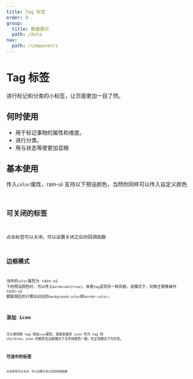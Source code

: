 ```yaml
---
title: Tag 标签
order: 0
group:
  title: 数据展示
  path: /data
nav:
  path: /components
---
```


# Tag 标签

进行标记和分类的小标签，让页面更加一目了然。

## 何时使用

- 用于标记事物的属性和维度。
- 进行分类。
- 用与状态等使更加显眼

## 基本使用

传入`color`属性，rain-ui 支持以下预设颜色，当然你同样可以传入自定义颜色 <code src="./demo/base.tsx"/>

## 可关闭的标签

点击标签可以关闭，可以设置关闭之后的回调函数 <code src="./demo/closeable.tsx"/>

## 边框模式

当你的`color`属性为 rain-ui 下的预设颜色时，可以传入`bordered={true}`，来使`tag`呈现另一种风格，该模式下，切换主题等操作 rain-ui 都能相应的计算出对应的`background-color`和`border-color`。 <code src="./demo/type.tsx"/>

## 添加 icon

可以使用想 tag 添加`icon`属性，或者直接将 icon 作为 tag 的 children，icon 的颜色在边框模式下与字体颜色一致，在正常模式下为白色。 <code src="./demo/icon.tsx"/>

## 可选中的标签

点击标签可以关闭，可以设置关闭之后的回调函数 <code src="./demo/checkable.tsx"/>

<API src="./index.tsx"></API>
